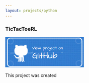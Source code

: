 ```yaml
---
layout: projects/python
---
```


### TicTacToeRL

<a href="https://github.com/nathanesau/TicTacToeRL"><img src="../../../assets/images/github-button-blue.png" width="250"/></a>

This project was created 